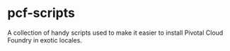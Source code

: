 # pcf-scripts
A collection of handy scripts used to make it easier to install Pivotal Cloud Foundry in exotic locales.

